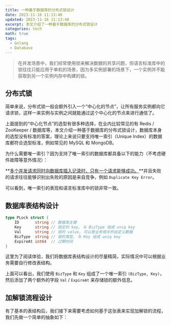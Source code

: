 ```yaml
---
title: 一种基于数据库的分布式锁设计
date: 2023-11-16 11:13:40
updated: 2023-11-16 11:13:40
excerpt: 本文介绍了一种基于数据库的分布式锁设计
categories: tech
math: true
tags: 
  - Golang
  - Database
---
```


> 在并发场景中，我们经常使用锁来解决数据的共享问题，但语言标准库中的锁往往只能应用于单机的场景，因为多实例部署的场景下，一个实例并不能获取到另一个实例内存中构建的锁。



## 分布式锁

简单来说，分布式锁一般会额外引入一个“中心化的节点”，让所有服务实例都向它请求锁，这样一来实例与实例之间就能通过这个中心化的节点来进行通信了。

上面提到的“中心化节点”的选型有很多种选择，在业内比较常见的有 Redis / ZooKeeper / 数据库等，本文介绍一种基于数据库的分布式锁设计，数据库本身的选型没有标准的答案，理论上来说只要支持唯一索引（Unique Index）的数据库都符合选型标准，例如常见的 MySQL 和 MongoDB。

为什么需要唯一索引？因为支持了唯一索引的数据库都具备以下的能力（不考虑硬件故障等意外情况）：

**<u>多个并发请求同时向数据库插入记录时，只有一个请求能够成功。</u>**并且失败的请求往往能够识别出失败的原因是来自竞争，例如 `Duplicate Key Error`。

可以看到，唯一索引的表现和语言标准库中的锁非常一致。



## 数据库表结构设计

```go
type PLock struct {
	ID       string // 数据库主键
	Key      string // 锁定的 key, 与 BizType 组成 uniq key
	Val      string // 锁的 value, 可以是业务相关的自定义数据
	BizType  string // 锁的类型, 与 Key 组成 uniq key
	ExpireAt int64  // 过期时间
}
```

这里为了阅读体验，我们将数据库表结构设计的尽量精简，实际情况中可以根据业务需要自行修改表结构。

上面可以看出，我们使用 `BizType` 和 `Key` 组成了一个唯一索引 `(BizType, Key)`，然后添加了两个额外的字段 `Val` / `ExpireAt` 来存储锁的额外信息。



## 加解锁流程设计

有了基本的表结构后，我们接下来需要考虑如何基于这张表来实现加解锁的流程，我们先做一个简单的抽象如下：
